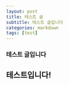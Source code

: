 ```yaml
---
layout: post
title: 테스트 글
subtitle: 테스트 글입니다
categories: markdown
tags: [test]
---
```


### 테스트 글입니다

## 테스트입니다!
